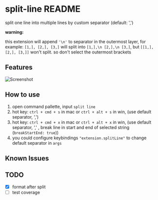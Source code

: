 # split-line README

split one line into multiple lines by custom separator (default: ',')

**warning:** 

this extension will append `'\n'` to separator in the outermost layer,
for example: `[1,], [2,], [3,]` will split into `[1,],\n [2,],\n [3,]`,
but `[[1,], [2,], [3,]]` won't split. 
so don't select the outermost brackets

## Features

![Screenshot](images/split-line-intro.gif "split line")

## How to use

1. open command pallette, input `split line`
2. hot key: `ctrl + cmd + s` in mac or `ctrl + alt + s` in win, (use default separator, ',')
3. hot key: `ctrl + cmd + x` in mac or `ctrl + alt + x` in win, (use default separator, ',' , break line in start and end of selected string (`breakStartEnd: true`))
4. you could configure keybindings `"extension.splitLine"` to change default separator in `args`

## Known Issues


## TODO

- [x] format after split
- [ ] test coverage
